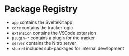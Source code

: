 # Package Registry

- `app` contains the SvelteKit app
- `core` contains the tracker logic
- `extension` contains the VSCode extension
- `plugin-*` contains a plugin for the tracker
- `server` contains the Nitro server
- `shared` includes sub-packages for internal development

